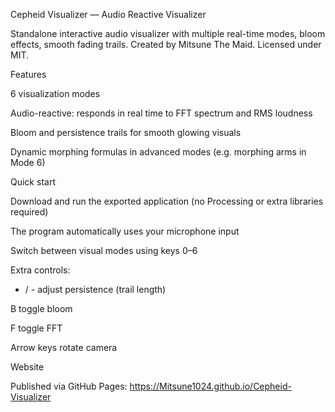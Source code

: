 Cepheid Visualizer — Audio Reactive Visualizer

Standalone interactive audio visualizer with multiple real-time modes, bloom effects, smooth fading trails. Created by Mitsune The Maid. Licensed under MIT.

Features

6 visualization modes

Audio-reactive: responds in real time to FFT spectrum and RMS loudness

Bloom and persistence trails for smooth glowing visuals

Dynamic morphing formulas in advanced modes (e.g. morphing arms in Mode 6)

Quick start

Download and run the exported application (no Processing or extra libraries required)

The program automatically uses your microphone input

Switch between visual modes using keys 0–6


Extra controls:

+ / - adjust persistence (trail length)

B toggle bloom

F toggle FFT

Arrow keys rotate camera

Website

Published via GitHub Pages:
https://Mitsune1024.github.io/Cepheid-Visualizer
